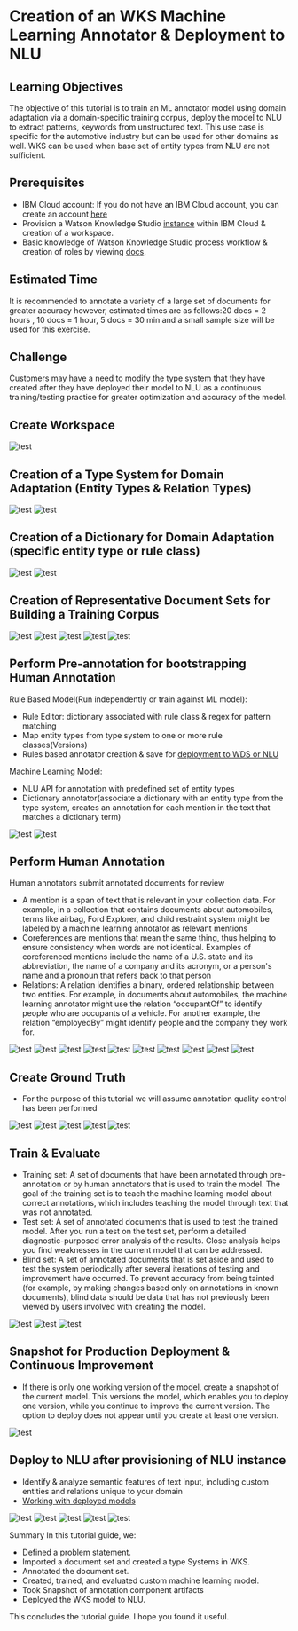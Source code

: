 # Creation of an WKS Machine Learning Annotator & Deployment to NLU

## Learning Objectives

The objective of this tutorial is to train an ML annotator model using domain adaptation via a domain-specific training corpus, deploy the model to NLU to extract patterns, keywords from unstructured text. This use case is specific for the automotive industry but can be used for other domains as well. WKS can be used when base set of entity types from NLU are not sufficient.


## Prerequisites

- IBM Cloud account: If you do not have an IBM Cloud account, you can create an account [here](https://cloud.ibm.com/)
- Provision a Watson Knowledge Studio [instance](https://cloud.ibm.com/catalog/services/knowledge-studio?hideTours=true&?cm_sp=WatsonPlatform-WatsonPlatform-_-OnPageNavCTA-IBMWatson_Discovery-_-Watson_Developer_Website) within IBM Cloud & creation of a workspace.
- Basic knowledge of Watson Knowledge Studio process workflow & creation of roles by viewing [docs](https://cloud.ibm.com/docs/services/watson-knowledge-studio?topic=watson-knowledge-studio-wks_tutintro#wks_tokenizer).

## Estimated Time

It is recommended to annotate a variety of a large set of documents for greater accuracy however, estimated times are as follows:20 docs = 2 hours , 10 docs = 1 hour, 5 docs = 30 min and a small sample size will be used for this exercise.

## Challenge

Customers may have a need to modify the type system that they have created after they have deployed their model to NLU as a continuous training/testing practice for greater optimization and accuracy of the model.

## Create Workspace

![test](https://github.com/bmguillo/watsonknowledgestudio_nludeploy/blob/master/img/1.png)

## Creation of a Type System for Domain Adaptation (Entity Types & Relation Types)

![test](https://github.com/bmguillo/watsonknowledgestudio_nludeploy/blob/master/img/4.png)
![test](https://github.com/bmguillo/watsonknowledgestudio_nludeploy/blob/master/img/2_entitytypes.png)

## Creation of a Dictionary for Domain Adaptation (specific entity type or rule class)

![test](https://github.com/bmguillo/watsonknowledgestudio_nludeploy/blob/master/img/7_dictionarysizing.png)
![test](https://github.com/bmguillo/watsonknowledgestudio_nludeploy/blob/master/img/8_dictionarysizing.png)

## Creation of Representative Document Sets for Building a Training Corpus

![test](https://github.com/bmguillo/watsonknowledgestudio_nludeploy/blob/master/img/10_documentsetsizing.png)
![test](https://github.com/bmguillo/watsonknowledgestudio_nludeploy/blob/master/img/11_addadocumentsetsizing.png)
![test](https://github.com/bmguillo/watsonknowledgestudio_nludeploy/blob/master/img/12_documentsetsfilledinresized.png)
![test](https://github.com/bmguillo/watsonknowledgestudio_nludeploy/blob/master/img/14_createannotationsetsizing.png)
![test](https://github.com/bmguillo/watsonknowledgestudio_nludeploy/blob/master/img/15_annotationsetsizing.png)


## Perform Pre-annotation for bootstrapping Human Annotation

Rule Based Model(Run independently or train against ML model):
- Rule Editor: dictionary associated with rule class & regex for pattern matching
- Map entity types from type system to one or more rule classes(Versions)
- Rules based annotator creation & save for [deployment to WDS or NLU](https://cloud.ibm.com/docs/services/watson-knowledge-studio?topic=watson-knowledge-studio-wks_rule_publish#wks_rule_publish)

Machine Learning Model:
- NLU API for annotation with predefined set of entity types
- Dictionary annotator(associate a dictionary with an entity type from the type system, creates an annotation for each mention in the text that matches a dictionary term)

![test](https://github.com/bmguillo/watsonknowledgestudio_nludeploy/blob/master/img/22_ruleeditorsizing.png)
![test](https://github.com/bmguillo/watsonknowledgestudio_nludeploy/blob/master/img/23_dictionarysizing.png)

## Perform Human Annotation 

Human annotators submit annotated documents for review
- A mention is a span of text that is relevant in your collection data. For example, in a collection that contains documents about automobiles, terms like airbag, Ford Explorer, and child restraint system might be labeled by a machine learning annotator as relevant mentions
- Coreferences are mentions that mean the same thing, thus helping to ensure consistency when words are not identical. Examples of coreferenced mentions include the name of a U.S. state and its abbreviation, the name of a company and its acronym, or a person's name and a pronoun that refers back to that person
- Relations: A relation identifies a binary, ordered relationship between two entities. For example, in documents about automobiles, the machine learning annotator might use the relation “occupantOf” to identify people who are occupants of a vehicle. For another example, the relation “employedBy” might identify people and the company they work for.

![test](https://github.com/bmguillo/watsonknowledgestudio_nludeploy/blob/master/img/17_annotationtaskresized.png)
![test](https://github.com/bmguillo/watsonknowledgestudio_nludeploy/blob/master/img/18_annotationtaskcreationsizing.png)
![test](https://github.com/bmguillo/watsonknowledgestudio_nludeploy/blob/master/img/20_addannotationsettotaskresize.png)
![test](https://github.com/bmguillo/watsonknowledgestudio_nludeploy/blob/master/img/28_humanannotationinprogressresizing.png)
![test](https://github.com/bmguillo/watsonknowledgestudio_nludeploy/blob/master/img/29_fiatannotationresizing.png)
![test](https://github.com/bmguillo/watsonknowledgestudio_nludeploy/blob/master/img/30_inprogresssizing.png)
![test](https://github.com/bmguillo/watsonknowledgestudio_nludeploy/blob/master/img/31_completeannotationtaskresisze.png)
![test](https://github.com/bmguillo/watsonknowledgestudio_nludeploy/blob/master/img/32_completedannotationtasksresize.png)
![test](https://github.com/bmguillo/watsonknowledgestudio_nludeploy/blob/master/img/33_acceptannotationsetsresize.png)
![test](https://github.com/bmguillo/watsonknowledgestudio_nludeploy/blob/master/img/34_completedannotationtaskresize.png)

## Create Ground Truth

- For the purpose of this tutorial we will assume annotation quality control has been performed

![test](https://github.com/bmguillo/watsonknowledgestudio_nludeploy/blob/master/img/40_inconflictresize.png)
![test](https://github.com/bmguillo/watsonknowledgestudio_nludeploy/blob/master/img/38_conflictcheckingresize.png)
![test](https://github.com/bmguillo/watsonknowledgestudio_nludeploy/blob/master/img/39_accepthumanannotatorsetsizing.png)
![test](https://github.com/bmguillo/watsonknowledgestudio_nludeploy/blob/master/img/37_acceptannotationsetmsgresize.png)
![test](https://github.com/bmguillo/watsonknowledgestudio_nludeploy/blob/master/img/41_completedsetsresize.png)

## Train & Evaluate

- Training set: A set of documents that have been annotated through pre-annotation or by human annotators that is used to train the model. The goal of the training set is to teach the machine learning model about correct annotations, which includes teaching the model through text that was not annotated.
- Test set: A set of annotated documents that is used to test the trained model. After you run a test on the test set, perform a detailed diagnostic-purposed error analysis of the results. Close analysis helps you find weaknesses in the current model that can be addressed.
- Blind set: A set of annotated documents that is set aside and used to test the system periodically after several iterations of testing and improvement have occurred. To prevent accuracy from being tainted (for example, by making changes based only on annotations in known documents), blind data should be data that has not previously been viewed by users involved with creating the model.

![test](https://github.com/bmguillo/watsonknowledgestudio_nludeploy/blob/master/img/42_trainingtestblindtophalfresize.png)
![test](https://github.com/bmguillo/watsonknowledgestudio_nludeploy/blob/master/img/44_trainingtestblindbottomhalfresize.png)
![test](https://github.com/bmguillo/watsonknowledgestudio_nludeploy/blob/master/img/46_MLmodelevaluationcomplete.png)

## Snapshot for Production Deployment & Continuous Improvement

- If there is only one working version of the model, create a snapshot of the current model. This versions the model, which enables you to deploy one version, while you continue to improve the current version. The option to deploy does not appear until you create at least one version.

![test](https://github.com/bmguillo/watsonknowledgestudio_nludeploy/blob/master/img/48_deployversionsresize.png)

## Deploy to NLU after provisioning of NLU instance

- Identify & analyze semantic features of text input, including custom entities and relations unique to your domain
- [Working with deployed models](https://cloud.ibm.com/docs/services/natural-language-understanding?topic=natural-language-understanding-customizing#customizing) 

![test](https://github.com/bmguillo/watsonknowledgestudio_nludeploy/blob/master/img/50_nluprovisionresize.png)
![test](https://github.com/bmguillo/watsonknowledgestudio_nludeploy/blob/master/img/40b_deploymodelnluresizebox.png)
![test](https://github.com/bmguillo/watsonknowledgestudio_nludeploy/blob/master/img/41_deploymodelresize.png)
![test](https://github.com/bmguillo/watsonknowledgestudio_nludeploy/blob/master/img/49_deploymsgresize.png)
![test](https://github.com/bmguillo/watsonknowledgestudio_nludeploy/blob/master/img/45_finalshotdeployedresize.png)

Summary
In this tutorial guide, we:
- Defined a problem statement.
- Imported a document set and created a type Systems in WKS.
- Annotated the document set.
- Created, trained, and evaluated custom machine learning model.
- Took Snapshot of annotation component artifacts
- Deployed the WKS model to NLU.

This concludes the tutorial guide. I hope you found it useful.


